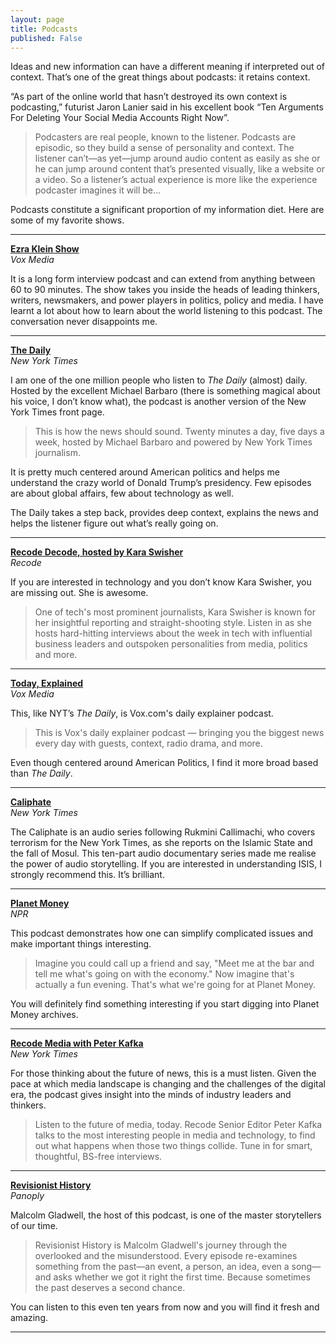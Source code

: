 ```yaml
---
layout: page
title: Podcasts
published: False
---
```


Ideas and new information can have a different meaning if interpreted out of context. That’s one of the great things about podcasts: it retains context.

“As part of the online world that hasn’t destroyed its own context is podcasting,” futurist Jaron Lanier said in his excellent book “Ten Arguments For Deleting Your Social Media Accounts Right Now”.

> Podcasters are real people, known to the listener. Podcasts are episodic, so they build a sense of personality and context. The listener can’t—as yet—jump around audio content as easily as she or he can jump around content that’s presented visually, like a website or a video. So a listener’s actual experience is more like the experience podcaster imagines it will be…

Podcasts constitute a significant proportion of my information diet. Here are some of my favorite shows. 

---

**<a href="https://www.vox.com/ezra-klein-show-podcast" target='_blank'>Ezra Klein Show</a>**<br>
*Vox Media*<br>

It is a long form interview podcast and can extend from anything between 60 to 90 minutes. The show takes you inside the heads of leading thinkers, writers, newsmakers, and power players in politics, policy and media. I have learnt a lot about how to learn about the world listening to this podcast. The conversation never disappoints me.


---

**<a href="https://www.nytimes.com/podcasts/the-daily" target='_blank'>The Daily</a>**<br>
*New York Times*

I am one of the one million people who listen to *The Daily* (almost) daily. Hosted by the excellent Michael Barbaro (there is something magical about his voice, I don’t know what), the podcast is another version of the New York Times front page.

> This is how the news should sound. Twenty minutes a day, five days a week, hosted by Michael Barbaro and powered by New York Times journalism.

It is pretty much centered around American politics and helps me understand the crazy world of Donald Trump’s presidency. Few episodes are about global affairs, few about technology as well.

The Daily takes a step back, provides deep context, explains the news and helps the listener figure out what’s really going on.

---

**<a href="">Recode Decode, hosted by Kara Swisher</a>**<br>
*Recode*

If you are interested in technology and you don’t know Kara Swisher, you are missing out. She is awesome.

> One of tech's most prominent journalists, Kara Swisher is known for her insightful reporting and straight-shooting style. Listen in as she hosts hard-hitting interviews about the week in tech with influential business leaders and outspoken personalities from media, politics and more.


---

**<a href="https://www.vox.com/today-explained" target="_blank">Today, Explained</a>**<br>
*Vox Media*

This, like NYT’s *The Daily*, is Vox.com's daily explainer podcast. 

> This is Vox's daily explainer podcast — bringing you the biggest news every day with guests, context, radio drama, and more. 

Even though centered around American Politics, I find it more broad based than *The Daily*.

---
**<a href="https://www.nytimes.com/interactive/2018/podcasts/caliphate-isis-rukmini-callimachi.html" target="_blank">Caliphate</a>**<br>
*New York Times*

The Caliphate is an audio series following Rukmini Callimachi, who covers terrorism for the New York Times, as she reports on the Islamic State and the fall of Mosul. This ten-part audio documentary series made me realise the power of audio storytelling. If you are interested in understanding ISIS, I strongly recommend this. It’s brilliant.

---

**<a href="https://www.npr.org/sections/money/2011/04/27/135599807/about-planet-money" target="_blank">Planet Money</a>**<br>
*NPR*

This podcast demonstrates how one can simplify complicated issues and make important things interesting. 

> Imagine you could call up a friend and say, "Meet me at the bar and tell me what's going on with the economy." Now imagine that's actually a fun evening. That's what we're going for at Planet Money.

You will definitely find something interesting if you start digging into Planet Money archives.

---

**<a href="https://www.recode.net/recode-media-podcast
" target="_blank">Recode Media with Peter Kafka</a>**<br>
*New York Times*

For those thinking about the future of news, this is a must listen. Given the pace at which media landscape is changing and the challenges of the digital era, the podcast gives insight into the minds of industry leaders and thinkers.   

> Listen to the future of media, today. Recode Senior Editor Peter Kafka talks to the most interesting people in media and technology, to find out what happens when those two things collide. Tune in for smart, thoughtful, BS-free interviews.


---

**<a href="http://revisionisthistory.com/" target="_blank">Revisionist History</a>**<br>
*Panoply*

Malcolm Gladwell, the host of this podcast, is one of the master storytellers of our time.

> Revisionist History is Malcolm Gladwell's journey through the overlooked and the misunderstood. Every episode re-examines something from the past—an event, a person, an idea, even a song—and asks whether we got it right the first time. Because sometimes the past deserves a second chance.

You can listen to this even ten years from now and you will find it fresh and amazing. 

---
<!-- 

**Other shows you should check**

* [a16z Podcast](https://a16z.com/podcasts/)
* [Digiday podcast](https://digiday.com/podcasts/)
* [Ben Shapiro Show](https://www.dailywire.com/podcasts/show/ben-shapiro-show)
* [Reply All](https://www.gimletmedia.com/reply-all)
* [Reveal](https://www.revealnews.org/episodes/)
* [RadioLab](www.radiolab.org/)
* [Longform podcast](https://longform.org/podcast)
 -->